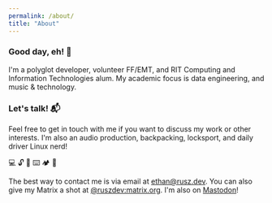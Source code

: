 ```yaml
---
permalink: /about/
title: "About"
---
```


### Good day, eh! 👋

I'm a polyglot developer, volunteer FF/EMT, and RIT Computing and Information Technologies alum. My academic focus is data engineering, and music & technology.

### Let's talk! 📬

Feel free to get in touch with me if you want to discuss my work or other interests. I'm also an audio production, backpacking, locksport, and daily driver Linux nerd!

💻 🔓 🎹 ⌨️ 🏕️ 🤿

The best way to contact me is via email at ethan@rusz.dev. You can also give my Matrix a shot at [@ruszdev:matrix.org](https://matrix.to/#/@ruszdev:matrix.org). I'm also on [Mastodon](https://mastodon.acm.org/@rusz)!
